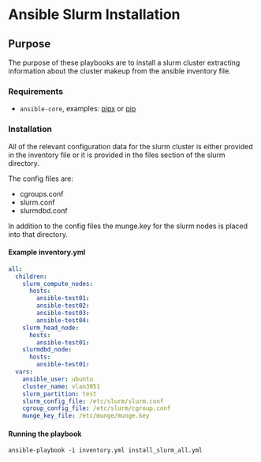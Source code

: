 # Ansible Slurm Installation

## Purpose

The purpose of these playbooks are to install a slurm cluster extracting information about the cluster makeup from the ansible inventory file.

### Requirements

* `ansible-core`, examples: [pipx](https://docs.ansible.com/ansible/latest/installation_guide/intro_installation.html#installing-and-upgrading-ansible-with-pipx) or [pip](https://docs.ansible.com/ansible/latest/installation_guide/intro_installation.html#installing-and-upgrading-ansible-with-pip)

### Installation

All of the relevant configuration data for the slurm cluster is either provided in the inventory file or it is provided in the files section of the slurm directory.

The config files are:

* cgroups.conf 
* slurm.conf
* slurmdbd.conf

In addition to the config files the munge.key for the slurm nodes is placed into that directory.

#### Example inventory.yml

```yaml
all:
  children:
    slurm_compute_nodes:
      hosts:
        ansible-test01:
        ansible-test02:
        ansible-test03:
        ansible-test04:
    slurm_head_node:
      hosts:
        ansible-test01:
    slurmdbd_node:
      hosts:
        ansible-test01:
  vars:
    ansible_user: ubuntu
    cluster_name: vlan3051
    slurm_partition: test
    slurm_config_file: /etc/slurm/slurm.conf
    cgroup_config_file: /etc/slurm/cgroup.conf
    munge_key_file: /etc/munge/munge.key
```

#### Running the playbook

```shell
ansible-playbook -i inventory.yml install_slurm_all.yml
```